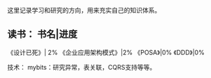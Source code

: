 这里记录学习和研究的方向，用来充实自己的知识体系。

读书：
书名|进度
----------------
《设计已死》| 2%
《企业应用架构模式》|2%
《POSA》|0%
《DDD》|0%

技术：
mybits：研究异常，表关联，CQRS支持等等。
